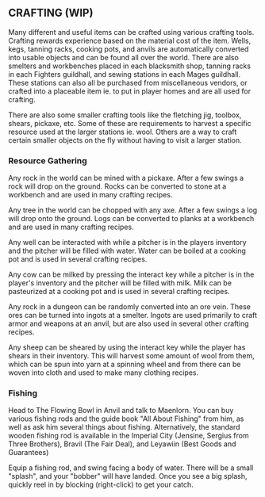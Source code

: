 ## CRAFTING (WIP)

Many different and useful items can be crafted using various crafting tools. Crafting rewards experience based on the material cost of the item. Wells, kegs, tanning racks, cooking pots, and anvils are automatically converted into usable objects and can be found all over the world. There are also smelters and workbenches placed in each blacksmith shop, tanning racks in each Fighters guildhall, and sewing stations in each Mages guildhall. These stations can also all be purchased from miscellaneous vendors, or crafted into a placeable item ie. to put in player homes and are all used for crafting.

There are also some smaller crafting tools like the fletching jig, toolbox, shears, pickaxe, etc. Some of these are requirements to harvest a specific resource used at the larger stations ie. wool. Others are a way to craft certain smaller objects on the fly without having to visit a larger station.

### Resource Gathering

Any rock in the world can be mined with a pickaxe. After a few swings a rock will drop on the ground. Rocks can be converted to stone at a workbench and are used in many crafting recipes.

Any tree in the world can be chopped with any axe. After a few swings a log will drop onto the ground. Logs can be converted to planks at a workbench and are used in many crafting recipes.

Any well can be interacted with while a pitcher is in the players inventory and the pitcher will be filled with water. Water can be boiled at a cooking pot and is used in several crafting recipes.

Any cow can be milked by pressing the interact key while a pitcher is in the player's inventory and the pitcher will be filled with milk. Milk can be pasteurized at a cooking pot and is used in several crafting recipes.

Any rock in a dungeon can be randomly converted into an ore vein. These ores can be turned into ingots at a smelter. Ingots are used primarily to craft armor and weapons at an anvil, but are also used in several other crafting recipes.

Any sheep can be sheared by using the interact key while the player has shears in their inventory. This will harvest some amount of wool from them, which can be spun into yarn at a spinning wheel and from there can be woven into cloth and used to make many clothing recipes.

### Fishing
Head to The Flowing Bowl in Anvil and talk to Maenlorn. You can buy various fishing rods and the guide book "All About Fishing" from him, as well as ask him several things about fishing. Alternatively, the standard wooden fishing rod is available in the Imperial City (Jensine, Sergius from Three Brothers), Bravil (The Fair Deal), and Leyawiin (Best Goods and Guarantees)

Equip a fishing rod, and swing facing a body of water. There will be a small "splash", and your "bobber" will have landed. Once you see a big splash, quickly reel in by blocking (right-click) to get your catch.
